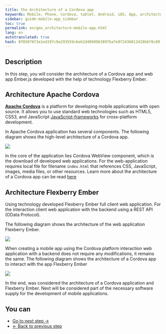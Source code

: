 ```yaml
---
title: the Architecture of a Cordova app
keywords: Mobile, Phone, Cordova, tablet, Android, iOS, App, architecture
sidebar: guide-mobile-app_sidebar
toc: true
permalink: en/gms_architecture-mobile-app.html
lang: en
autotranslated: true
hash: 0f05076f3e1ed197c9a293559c6eb2d489d963897ba7e9f2436012d18b6f8c89
---
```


## Description

In this step, you will consider the architecture of a Cordova app and web app Ember.js developed with the help of technology Flexberry Ember.

## Architecture Apache Cordova

[**Apache Cordova**](http://cordova.apache.org/) is a platform for developing mobile applications with open source. It allows you to use standard web technologies such as HTML5, CSS3, and JavaScript [JavaScript-frameworks](https://www.reclamare.ua/blog/javascript-frejmvorki/) for cross-platform development.

In Apache Cordova application has several components. The following diagram shows the high-level architecture of a Cordova app.

![](/images/pages/guides/mobile-app/cordovaapparchitecture-EN.png)

In the core of the application lies Cordova WebView component, which is the download of developed web applications. For the web-application requires local file for filename `index.html` that references CSS, JavaScript, images, media files, or other resources. Learn more about the architecture of a Cordova app can be read [here](https://cordova.apache.org/docs/en/7.x/guide/overview/index.html)

## Architecture Flexberry Ember

Using technology developed Flexberry Ember full client web application. For the interaction client web application with the backend using a REST API (OData Protocol).

The following diagram shows the architecture of the web application Flexberry Ember.

![](/images/pages/guides/mobile-app/ember-architecture.PNG)

When creating a mobile app using the Cordova platform interaction web application with a backend does not require any modifications, it remains the same.
The following diagram shows the architecture of a Cordova app to interact with the app Flexberry Ember

![](/images/pages/guides/mobile-app/cordova-ember-architecture.PNG)

In the end, was considered the architecture of a Cordova application and Flexberry Ember. Next will be considered part of the necessary software supply for the development of mobile applications.

## You can

* [Go to next step ->](gma_po-mobile-app.html)
* [<- Back to previous step](gma_landing-page.html)



